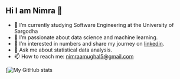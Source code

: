 ## Hi I am Nimra 👋


- 🔭 I’m currently studying Software Engineering at the University of Sargodha<br>
- 🌱 I’m passionate about data science and machine learning.<br>
- 🤔 I’m interested in numbers and share my journey on [linkedin](https://www.linkedin.com/in/nimraiman/).<br>
- 💬 Ask me about statistical data analysis.<br>
- 📫 How to reach me: nimraamughal5@gmail.com

[![My GitHub stats](https://github-readme-stats.vercel.app/api?username=Nimra-Iman&show_icons=true&theme=radical)
